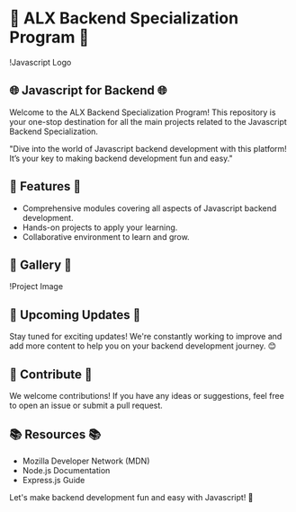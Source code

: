# 🚀 ALX Backend Specialization Program 🚀

!Javascript Logo

## 🌐 Javascript for Backend 🌐

Welcome to the ALX Backend Specialization Program! This repository is your one-stop destination for all the main projects related to the Javascript Backend Specialization. 

"Dive into the world of Javascript backend development with this platform! It’s your key to making backend development fun and easy." 

## 🎯 Features 🎯

- Comprehensive modules covering all aspects of Javascript backend development.
- Hands-on projects to apply your learning.
- Collaborative environment to learn and grow.

## 📸 Gallery 📸

!Project Image

## 📅 Upcoming Updates 📅

Stay tuned for exciting updates! We're constantly working to improve and add more content to help you on your backend development journey. 😊

## 🤝 Contribute 🤝

We welcome contributions! If you have any ideas or suggestions, feel free to open an issue or submit a pull request.

## 📚 Resources 📚

- Mozilla Developer Network (MDN)
- Node.js Documentation
- Express.js Guide

Let's make backend development fun and easy with Javascript! 🚀
